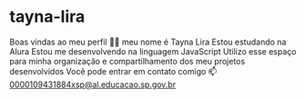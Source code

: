 # tayna-lira
Boas vindas ao meu perfil 💙💙
meu nome é Tayna Lira
Estou estudando na Alura
Estou me desenvolvendo na linguagem JavaScript
Utilizo esse espaço para minha organização e compartilhamento dos meu projetos desenvolvidos
Você pode entrar em contato comigo 📫
0000109431884xsp@al.educacao.sp.gov.br
